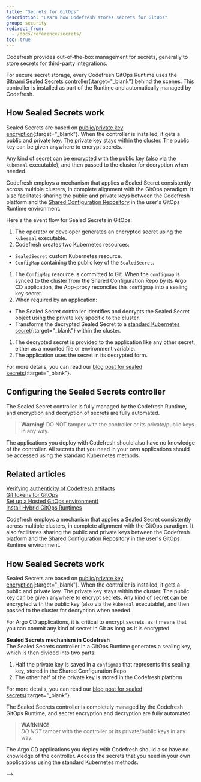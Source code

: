 ```yaml
---
title: "Secrets for GitOps"
description: "Learn how Codefresh stores secrets for GitOps"
group: security
redirect_from:
  - /docs/reference/secrets/ 
toc: true
---
```


Codefresh provides out-of-the-box management for secrets, generally to store secrets for third-party integrations.  

For secure secret storage, every Codefresh GitOps Runtime uses the [Bitnami Sealed Secrets controller](https://github.com/bitnami-labs/sealed-secrets){:target="_blank"} behind the scenes.
This controller is installed as part of the Runtime and automatically managed by Codefresh.


## How Sealed Secrets work

Sealed Secrets are based on [public/private key encryption](https://en.wikipedia.org/wiki/Public-key_cryptography){:target="_blank"}. When the controller is installed, it gets a public and private key. The private key stays within the cluster. The public key can be given anywhere to encrypt secrets.  

Any kind of secret can be encrypted with the public key (also via the `kubeseal` executable), and then passed to the cluster for decryption when needed.  

Codefresh employs a mechanism that applies a Sealed Secret consistently across multiple clusters, in complete alignment with the GitOps paradigm. It also facilitates sharing the public and private keys between the Codefresh platform and the [Shared Configuration Repository]({{site.baseurl}}/docs/installation/gitops/shared-configuration/) in the user's GitOps Runtime environment.

Here's the event flow for Sealed Secrets in GitOps:  
1. The operator or developer generates an encrypted secret using the `kubeseal` executable.
1. Codefresh creates two Kubernetes resources:
  * `SealedSecret` custom Kubernetes resource.
  * `ConfigMap` containing the public key of the `SealedSecret`.
1. The `ConfigMap` resource is committed to Git. When the `configmap` is synced to the cluster from the Shared Configuration Repo by its Argo CD application, the App-proxy reconciles this `configmap` into a sealing key secret. 
1. When required by an application:
  * The Sealed Secret controller identifies and decrypts the Sealed Secret object using the private key specific to the cluster.
  * Transforms the decrypted Sealed Secret to a [standard Kubernetes secret](https://kubernetes.io/docs/concepts/configuration/secret/){:target="_blank"} within the cluster.
1. The decrypted secret is provided to the application like any other secret, either as a mounted file or environment variable.
1. The application uses the secret in its decrypted form.

For more details, you can read our [blog post for sealed secrets](https://codefresh.io/blog/handle-secrets-like-pro-using-gitops/){:target="_blank"}.

## Configuring the Sealed Secrets controller

The Sealed Secret controller is fully managed by the Codefresh Runtime, and encryption and decryption of secrets are fully automated.

> **Warning!** DO NOT tamper with the controller or its private/public keys in any way. 

The applications you deploy with Codefresh should also have no knowledge of the controller. All secrets that you need in your own applications should be accessed using the standard Kubernetes methods.

## Related articles 
[Verifying authenticity of Codefresh artifacts]({{site.baseurl}}/docs/security/codefresh-signed-artifacts/)  
[Git tokens for GitOps]({{site.baseurl}}/docs/security/git-tokens/)  
[Set up a Hosted GitOps environment)]({{site.baseurl}}/docs/installation/gitops/hosted-runtime/)  
[Install Hybrid GitOps Runtimes]({{site.baseurl}}/docs/installation/gitops/hybrid-gitops/)  




Codefresh employs a mechanism that applies a Sealed Secret consistently across multiple clusters, in complete alignment with the GitOps paradigm. It also facilitates sharing the public and private keys between the Codefresh platform and the Shared Configuration Repository in the user's GitOps Runtime environment.




## How Sealed Secrets work

Sealed Secrets are based on [public/private key encryption](https://en.wikipedia.org/wiki/Public-key_cryptography){:target="_blank"}. When the controller is installed, it gets a public and private key. The private key stays within the cluster. The public key can be given anywhere to encrypt secrets.  Any kind of secret can be encrypted with the public key (also via the `kubeseal` executable), and then passed to the cluster for decryption when needed.  

For Argo CD applications, it is critical to encrypt secrets, as it means that you can commit any kind of secret in Git as long as it is encrypted.  

**Sealed Secrets mechanism in Codefresh**  
The Sealed Secrets controller in a GitOps Runtime generates a sealing key, which is then divided into two parts:

1. Half the private key is saved in a `configmap` that represents this sealing key, stored in the Shared Configuration Repo
2. The other half of the private key is stored in the Codefresh platform



For more details, you can read our [blog post for sealed secrets](https://codefresh.io/blog/handle-secrets-like-pro-using-gitops/){:target="_blank"}.

The Sealed Secrets controller is completely managed by the Codefresh GitOps Runtime, and secret encryption and decryption are fully automated.

> **WARNING!**  
_DO NOT_ tamper with the controller or its private/public keys in any way. 

The Argo CD applications you deploy with Codefresh should also have no knowledge of the controller. Access the secrets that you need in your own applications using the standard Kubernetes methods.

-->




